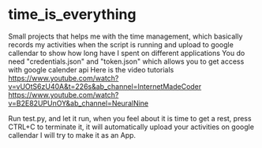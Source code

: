 # time_is_everything
Small projects that helps me with the time management, which basically records my activities when the script is running and upload to google callendar to show how long have I spent on different applications
You do need "credentials.json" and "token.json" which allows you to get access with google calender api
Here is the video tutorials
https://www.youtube.com/watch?v=vUOtS6zU40A&t=226s&ab_channel=InternetMadeCoder
https://www.youtube.com/watch?v=B2E82UPUnOY&ab_channel=NeuralNine




Run test.py, and let it run, when you feel about it is time to get a rest, press CTRL+C to terminate it, it will automatically upload your activities on google callendar I will try to make it as an App.
